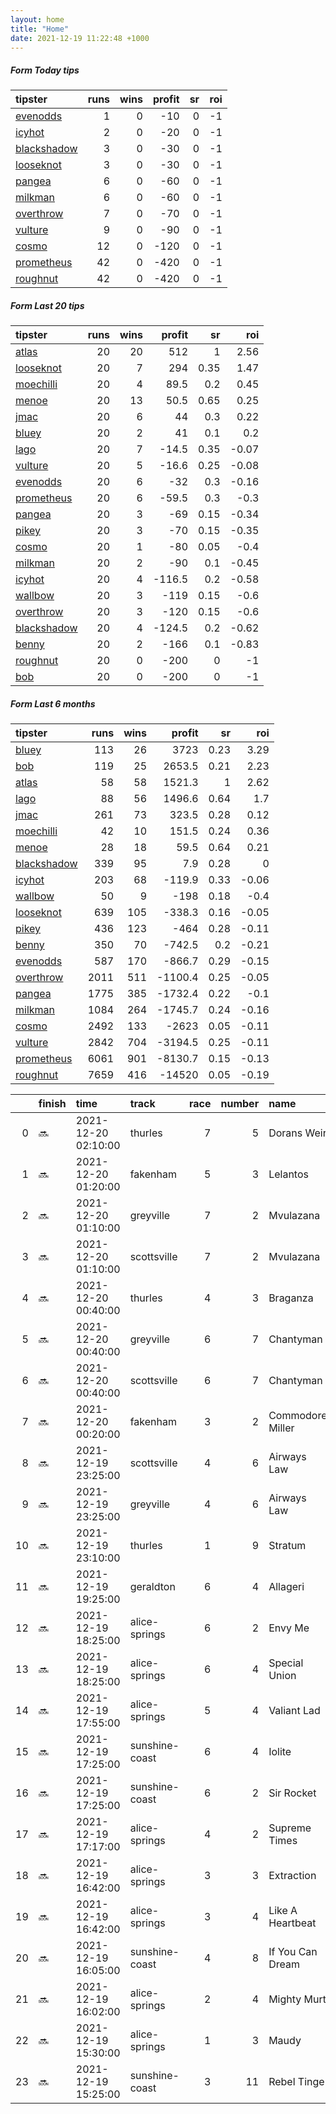 ```yaml
---   
layout: home  
title: "Home"   
date: 2021-12-19 11:22:48 +1000  
---   
```



##### Form Today tips   

| tipster                                                         |   runs |   wins |   profit |   sr |   roi |
|:----------------------------------------------------------------|-------:|-------:|---------:|-----:|------:|
| [evenodds](https://mrwayneo.github.io/tips/evenodds.html)       |      1 |      0 |      -10 |    0 |    -1 |
| [icyhot](https://mrwayneo.github.io/tips/icyhot.html)           |      2 |      0 |      -20 |    0 |    -1 |
| [blackshadow](https://mrwayneo.github.io/tips/blackshadow.html) |      3 |      0 |      -30 |    0 |    -1 |
| [looseknot](https://mrwayneo.github.io/tips/looseknot.html)     |      3 |      0 |      -30 |    0 |    -1 |
| [pangea](https://mrwayneo.github.io/tips/pangea.html)           |      6 |      0 |      -60 |    0 |    -1 |
| [milkman](https://mrwayneo.github.io/tips/milkman.html)         |      6 |      0 |      -60 |    0 |    -1 |
| [overthrow](https://mrwayneo.github.io/tips/overthrow.html)     |      7 |      0 |      -70 |    0 |    -1 |
| [vulture](https://mrwayneo.github.io/tips/vulture.html)         |      9 |      0 |      -90 |    0 |    -1 |
| [cosmo](https://mrwayneo.github.io/tips/cosmo.html)             |     12 |      0 |     -120 |    0 |    -1 |
| [prometheus](https://mrwayneo.github.io/tips/prometheus.html)   |     42 |      0 |     -420 |    0 |    -1 |
| [roughnut](https://mrwayneo.github.io/tips/roughnut.html)       |     42 |      0 |     -420 |    0 |    -1 |

##### Form Last 20 tips   

| tipster                                                         |   runs |   wins |   profit |   sr |   roi |
|:----------------------------------------------------------------|-------:|-------:|---------:|-----:|------:|
| [atlas](https://mrwayneo.github.io/tips/atlas.html)             |     20 |     20 |    512   | 1    |  2.56 |
| [looseknot](https://mrwayneo.github.io/tips/looseknot.html)     |     20 |      7 |    294   | 0.35 |  1.47 |
| [moechilli](https://mrwayneo.github.io/tips/moechilli.html)     |     20 |      4 |     89.5 | 0.2  |  0.45 |
| [menoe](https://mrwayneo.github.io/tips/menoe.html)             |     20 |     13 |     50.5 | 0.65 |  0.25 |
| [jmac](https://mrwayneo.github.io/tips/jmac.html)               |     20 |      6 |     44   | 0.3  |  0.22 |
| [bluey](https://mrwayneo.github.io/tips/bluey.html)             |     20 |      2 |     41   | 0.1  |  0.2  |
| [lago](https://mrwayneo.github.io/tips/lago.html)               |     20 |      7 |    -14.5 | 0.35 | -0.07 |
| [vulture](https://mrwayneo.github.io/tips/vulture.html)         |     20 |      5 |    -16.6 | 0.25 | -0.08 |
| [evenodds](https://mrwayneo.github.io/tips/evenodds.html)       |     20 |      6 |    -32   | 0.3  | -0.16 |
| [prometheus](https://mrwayneo.github.io/tips/prometheus.html)   |     20 |      6 |    -59.5 | 0.3  | -0.3  |
| [pangea](https://mrwayneo.github.io/tips/pangea.html)           |     20 |      3 |    -69   | 0.15 | -0.34 |
| [pikey](https://mrwayneo.github.io/tips/pikey.html)             |     20 |      3 |    -70   | 0.15 | -0.35 |
| [cosmo](https://mrwayneo.github.io/tips/cosmo.html)             |     20 |      1 |    -80   | 0.05 | -0.4  |
| [milkman](https://mrwayneo.github.io/tips/milkman.html)         |     20 |      2 |    -90   | 0.1  | -0.45 |
| [icyhot](https://mrwayneo.github.io/tips/icyhot.html)           |     20 |      4 |   -116.5 | 0.2  | -0.58 |
| [wallbow](https://mrwayneo.github.io/tips/wallbow.html)         |     20 |      3 |   -119   | 0.15 | -0.6  |
| [overthrow](https://mrwayneo.github.io/tips/overthrow.html)     |     20 |      3 |   -120   | 0.15 | -0.6  |
| [blackshadow](https://mrwayneo.github.io/tips/blackshadow.html) |     20 |      4 |   -124.5 | 0.2  | -0.62 |
| [benny](https://mrwayneo.github.io/tips/benny.html)             |     20 |      2 |   -166   | 0.1  | -0.83 |
| [roughnut](https://mrwayneo.github.io/tips/roughnut.html)       |     20 |      0 |   -200   | 0    | -1    |
| [bob](https://mrwayneo.github.io/tips/bob.html)                 |     20 |      0 |   -200   | 0    | -1    |

##### Form Last 6 months   

| tipster                                                         |   runs |   wins |   profit |   sr |   roi |
|:----------------------------------------------------------------|-------:|-------:|---------:|-----:|------:|
| [bluey](https://mrwayneo.github.io/tips/bluey.html)             |    113 |     26 |   3723   | 0.23 |  3.29 |
| [bob](https://mrwayneo.github.io/tips/bob.html)                 |    119 |     25 |   2653.5 | 0.21 |  2.23 |
| [atlas](https://mrwayneo.github.io/tips/atlas.html)             |     58 |     58 |   1521.3 | 1    |  2.62 |
| [lago](https://mrwayneo.github.io/tips/lago.html)               |     88 |     56 |   1496.6 | 0.64 |  1.7  |
| [jmac](https://mrwayneo.github.io/tips/jmac.html)               |    261 |     73 |    323.5 | 0.28 |  0.12 |
| [moechilli](https://mrwayneo.github.io/tips/moechilli.html)     |     42 |     10 |    151.5 | 0.24 |  0.36 |
| [menoe](https://mrwayneo.github.io/tips/menoe.html)             |     28 |     18 |     59.5 | 0.64 |  0.21 |
| [blackshadow](https://mrwayneo.github.io/tips/blackshadow.html) |    339 |     95 |      7.9 | 0.28 |  0    |
| [icyhot](https://mrwayneo.github.io/tips/icyhot.html)           |    203 |     68 |   -119.9 | 0.33 | -0.06 |
| [wallbow](https://mrwayneo.github.io/tips/wallbow.html)         |     50 |      9 |   -198   | 0.18 | -0.4  |
| [looseknot](https://mrwayneo.github.io/tips/looseknot.html)     |    639 |    105 |   -338.3 | 0.16 | -0.05 |
| [pikey](https://mrwayneo.github.io/tips/pikey.html)             |    436 |    123 |   -464   | 0.28 | -0.11 |
| [benny](https://mrwayneo.github.io/tips/benny.html)             |    350 |     70 |   -742.5 | 0.2  | -0.21 |
| [evenodds](https://mrwayneo.github.io/tips/evenodds.html)       |    587 |    170 |   -866.7 | 0.29 | -0.15 |
| [overthrow](https://mrwayneo.github.io/tips/overthrow.html)     |   2011 |    511 |  -1100.4 | 0.25 | -0.05 |
| [pangea](https://mrwayneo.github.io/tips/pangea.html)           |   1775 |    385 |  -1732.4 | 0.22 | -0.1  |
| [milkman](https://mrwayneo.github.io/tips/milkman.html)         |   1084 |    264 |  -1745.7 | 0.24 | -0.16 |
| [cosmo](https://mrwayneo.github.io/tips/cosmo.html)             |   2492 |    133 |  -2623   | 0.05 | -0.11 |
| [vulture](https://mrwayneo.github.io/tips/vulture.html)         |   2842 |    704 |  -3194.5 | 0.25 | -0.11 |
| [prometheus](https://mrwayneo.github.io/tips/prometheus.html)   |   6061 |    901 |  -8130.7 | 0.15 | -0.13 |
| [roughnut](https://mrwayneo.github.io/tips/roughnut.html)       |   7659 |    416 | -14520   | 0.05 | -0.19 |

|    | finish   | time                | track          |   race |   number | name             |   odds | tipster            |
|---:|:---------|:--------------------|:---------------|-------:|---------:|:-----------------|-------:|:-------------------|
|  0 | :soon:   | 2021-12-20 02:10:00 | thurles        |      7 |        5 | Dorans Weir      |   5    | looseknot          |
|  1 | :soon:   | 2021-12-20 01:20:00 | fakenham       |      5 |        3 | Lelantos         |   2.1  | evenodds,overthrow |
|  2 | :soon:   | 2021-12-20 01:10:00 | greyville      |      7 |        2 | Mvulazana        |   0    | milkman            |
|  3 | :soon:   | 2021-12-20 01:10:00 | scottsville    |      7 |        2 | Mvulazana        |   0    | milkman            |
|  4 | :soon:   | 2021-12-20 00:40:00 | thurles        |      4 |        3 | Braganza         |   2.35 | overthrow,milkman  |
|  5 | :soon:   | 2021-12-20 00:40:00 | greyville      |      6 |        7 | Chantyman        |   0    | vulture            |
|  6 | :soon:   | 2021-12-20 00:40:00 | scottsville    |      6 |        7 | Chantyman        |   0    | vulture            |
|  7 | :soon:   | 2021-12-20 00:20:00 | fakenham       |      3 |        2 | Commodore Miller |   3.3  | overthrow          |
|  8 | :soon:   | 2021-12-19 23:25:00 | scottsville    |      4 |        6 | Airways Law      |   0    | vulture,milkman    |
|  9 | :soon:   | 2021-12-19 23:25:00 | greyville      |      4 |        6 | Airways Law      |   0    | milkman            |
| 10 | :soon:   | 2021-12-19 23:10:00 | thurles        |      1 |        9 | Stratum          |   1.6  | overthrow          |
| 11 | :soon:   | 2021-12-19 19:25:00 | geraldton      |      6 |        4 | Allageri         |   8    | pangea             |
| 12 | :soon:   | 2021-12-19 18:25:00 | alice-springs  |      6 |        2 | Envy Me          |   3.45 | vulture            |
| 13 | :soon:   | 2021-12-19 18:25:00 | alice-springs  |      6 |        4 | Special Union    |   6.6  | looseknot          |
| 14 | :soon:   | 2021-12-19 17:55:00 | alice-springs  |      5 |        4 | Valiant Lad      |   3    | vulture            |
| 15 | :soon:   | 2021-12-19 17:25:00 | sunshine-coast |      6 |        4 | Iolite           |   2.6  | milkman,icyhot     |
| 16 | :soon:   | 2021-12-19 17:25:00 | sunshine-coast |      6 |        2 | Sir Rocket       |   3.25 | pangea             |
| 17 | :soon:   | 2021-12-19 17:17:00 | alice-springs  |      4 |        2 | Supreme Times    |   5    | pangea,blackshadow |
| 18 | :soon:   | 2021-12-19 16:42:00 | alice-springs  |      3 |        3 | Extraction       |  10    | pangea,blackshadow |
| 19 | :soon:   | 2021-12-19 16:42:00 | alice-springs  |      3 |        4 | Like A Heartbeat |   3.4  | vulture            |
| 20 | :soon:   | 2021-12-19 16:05:00 | sunshine-coast |      4 |        8 | If You Can Dream |   3.2  | overthrow          |
| 21 | :soon:   | 2021-12-19 16:02:00 | alice-springs  |      2 |        4 | Mighty Murt      |  15    | vulture            |
| 22 | :soon:   | 2021-12-19 15:30:00 | alice-springs  |      1 |        3 | Maudy            |   3.7  | vulture            |
| 23 | :soon:   | 2021-12-19 15:25:00 | sunshine-coast |      3 |       11 | Rebel Tinge      |   5    | looseknot          |